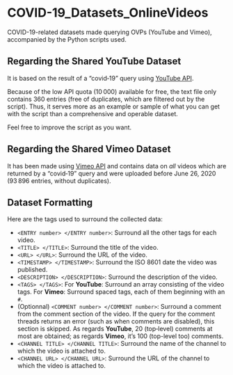 # COVID-19_Datasets_OnlineVideos
COVID-19-related datasets made querying OVPs (YouTube and Vimeo), accompanied by the Python scripts used.

## Regarding the Shared YouTube Dataset
It is based on the result of a “covid‐19” query using [YouTube API](https://developers.google.com/youtube/v3/getting-started).

Because of the low API quota (10 000) available for free, the text file only contains 360 entries (free of duplicates, which are filtered out by the script). Thus, it serves more as an example or sample of what you can get with the script than a comprehensive and operable dataset.

Feel free to improve the script as you want.

## Regarding the Shared Vimeo Dataset
It has been made using [Vimeo API](https://developer.vimeo.com/api/reference) and contains data on *all* videos which are returned by a “covid‐19” query and were uploaded before June 26, 2020 (93 896 entries, without duplicates).


## Dataset Formatting
Here are the tags used to surround the collected data:
* `<ENTRY number> </ENTRY number>`: Surround all the other tags for each video.
* `<TITLE> </TITLE>`: Surround the title of the video.
* `<URL> </URL>`: Surround the URL of the video.
* `<TIMESTAMP> </TIMESTAMP>`: Surround the ISO 8601 date the video was published.
* `<DESCRIPTION> </DESCRIPTION>`: Surround the description of the video.
* `<TAGS> </TAGS>`: For **YouTube**: Surround an array consisting of the video tags. For **Vimeo**: Surround spaced tags, each of them beginning with an `#`.
* (Optionnal) `<COMMENT number> </COMMENT number>`: Surround a comment from the comment section of the video. If the query for the comment threads returns an error (such as when comments are disabled), this section is skipped. As regards **YouTube**, 20 (top‐level) comments at most are obtained; as regards **Vimeo**, it’s 100 (top-level too) comments.
* `<CHANNEL TITLE> </CHANNEL TITLE>`: Surround the name of the channel to which the video is attached to.
* `<CHANNEL URL> </CHANNEL URL>`: Surround the URL of the channel to which the video is attached to.

